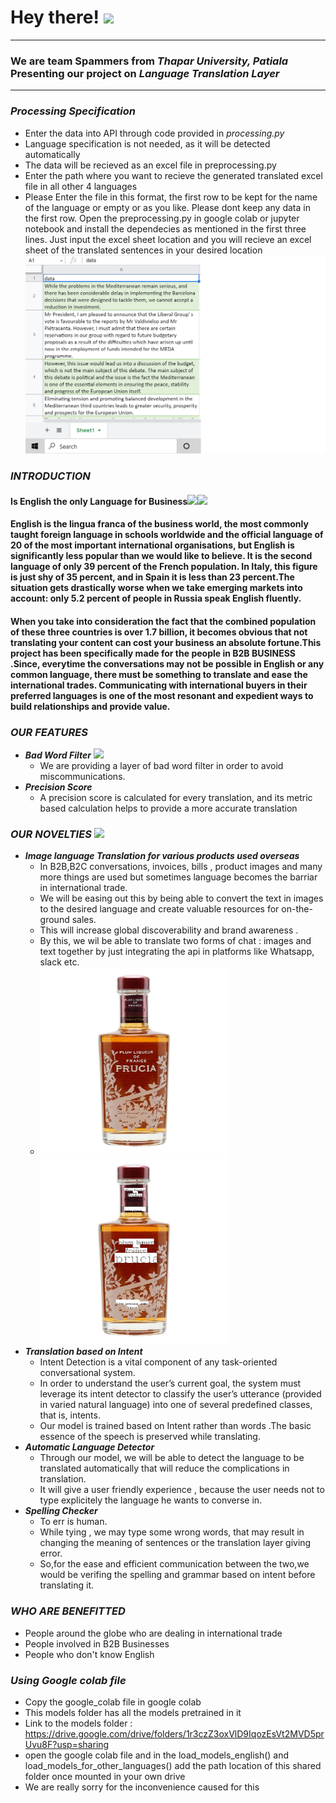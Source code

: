 
# Hey there! <img src="https://media.giphy.com/media/hvRJCLFzcasrR4ia7z/giphy.gif" width="25px"> 
---
### We are team **Spammers** from *Thapar University, Patiala* Presenting our project on *Language Translation Layer*
---

### *Processing Specification*
* Enter the data into API through code provided in *processing.py*
* Language specification is not needed, as it will be detected automatically
* The data will be recieved as an excel file in preprocessing.py
* Enter the path where you want to recieve the generated translated excel file in all other 4 languages
* Please Enter the file in this format, the first row to be kept for the name of the 
language or empty or as you like. Please dont keep any data in the first row. Open the
preprocessing.py in google colab or jupyter notebook and install the dependecies as 
mentioned in the first three lines. Just input the excel sheet location and you
will recieve an excel sheet of the translated sentences in your desired location <img src="https://github.com/Jatinkundra/ab-inbev/blob/main/image-translation_samples/format.png" width="700"> 

### *INTRODUCTION*
#### Is English the only Language for Business<img src="https://media.giphy.com/media/dyX9ixfxMpOUGawfdK/giphy.gif" width="25px"><img src="https://media.giphy.com/media/ifHCnV5Z0cAwwlwNtK/giphy.gif" width="50px">
#### English is the lingua franca of the business world, the most commonly taught foreign language in schools worldwide and the official language of 20 of the most important international organisations, but English is significantly less popular than we would like to believe. It is the second language of only 39 percent of the French population. In Italy, this figure is just shy of 35 percent, and in Spain it is less than 23 percent.The situation gets drastically worse when we take emerging markets into account: only 5.2 percent of people in Russia speak English fluently.

#### When you take into consideration the fact that the combined population of these three countries is over 1.7 billion, it becomes obvious that not translating your content can cost your business an absolute fortune.This  project has been specifically made for the people in **B2B BUSINESS** .Since, everytime the conversations may not be possible in English or any common language, there must be something to translate and ease the international trades. Communicating with international buyers in their preferred languages is one of the most resonant and expedient ways to build relationships and provide value. 

### *OUR FEATURES*  
 * **_Bad Word Filter_** <img src="https://media.giphy.com/media/2T2hGmgr155LUgk5nA/giphy.gif" width="40px">
    * We are providing a layer of bad word filter in order to avoid miscommunications.
 * **_Precision Score_**
    * A precision score is calculated for every translation, and its metric based calculation helps to provide a more accurate translation
### *OUR NOVELTIES*     <img src="https://media.giphy.com/media/boXE8z5vda35elvKhv/giphy.gif" width="40px">
* **_Image language Translation for various products used overseas_**
   * In B2B,B2C conversations, invoices, bills , product images and many more things are used but sometimes language becomes the barriar in international trade. 
   * We will be easing out this by being able to convert the text in images to the desired language and create valuable resources for on-the-ground sales.
   * This will increase global discoverability and brand awareness . 
   *  By this, we wil be able to translate two forms of chat : images and text together by just integrating the api in platforms like Whatsapp, slack etc.
   *  <img src="https://github.com/Jatinkundra/ab-inbev/blob/main/image-translation_samples/1.jpeg" width="300">        <img src="https://github.com/Jatinkundra/ab-inbev/blob/main/image-translation_samples/0.jpeg" width="300">
* **_Translation based on Intent_**
   * Intent Detection is a vital component of any task-oriented conversational system.
   *  In order to understand the user’s current goal, the system must leverage its intent detector to classify the user’s utterance (provided in varied natural language) into one of several predefined classes, that is, intents.
   *  Our model is trained based on Intent rather than words .The basic essence of the speech is preserved while translating. 
* **_Automatic Language Detector_**
   * Through our model, we will be able to detect the language to be translated automatically that will reduce the complications in translation. 
   * It will give a user friendly experience , because the user needs not to type explicitely the language he wants to converse in. 
* **_Spelling Checker_**
   * To err is human. 
   * While tying , we may type some wrong words, that may result in changing the meaning of sentences or the translation layer giving error.
   * So,for the ease and efficient communication between the two,we would be verifing  the spelling and grammar based on intent before translating it.

### *WHO ARE BENEFITTED*
* People around the globe who are dealing in international trade
* People involved in B2B Businesses
* People who don't know English

### *Using Google colab file*
* Copy the google_colab file in google colab
* This models folder has all the models pretrained in it
* Link to the models folder : https://drive.google.com/drive/folders/1r3czZ3oxVlD9IqozEsVt2MVD5prUvu8F?usp=sharing
* open the google colab file and in the load_models_english() and load_models_for_other_languages() add the path location of this shared folder once mounted in your own drive
* We are really sorry for the inconvenience caused for this 
